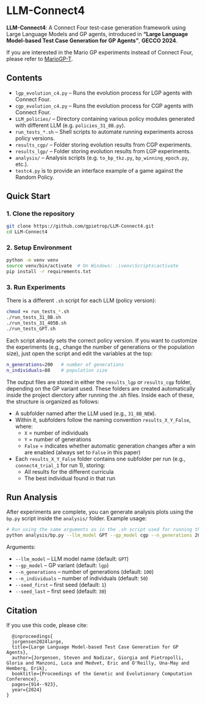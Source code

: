 # LLM-Connect4

**LLM-Connect4**: A Connect Four test-case generation framework using Large Language Models and GP agents, introduced in **“Large Language Model-based Test Case Generation for GP Agents”**, **GECCO 2024**.

If you are interested in the Mario GP experiments instead of Connect Four, please refer to [MarioGP-T](https://github.com/giorgia-nadizar/MarioGP-T).

## Contents

- `lgp_evolution_c4.py` – Runs the evolution process for LGP agents with Connect Four.
- `cgp_evolution_c4.py` – Runs the evolution process for CGP agents with Connect Four.
- `LLM_policies/` – Directory containing various policy modules generated with different LLM (e.g. `policies_31_8B.py`).
- `run_tests_*.sh` – Shell scripts to automate running experiments across policy versions.
- `results_cgp/` – Folder storing evolution results from CGP experiments.
- `results_lgp/` – Folder storing evolution results from LGP experiments.
- `analysis/` – Analysis scripts (e.g. `to_bp_tkz.py`, `bp_winning_epoch.py`, etc.).
- `testc4.py` is to provide an interface example of a game against the Random Policy.

##  Quick Start

### 1. **Clone the repository**
   ```bash
   git clone https://github.com/gpietrop/LLM-Connect4.git
   cd LLM-Connect4
   ```

### 2. **Setup Environment**

   ```bash
   python -m venv venv
   source venv/bin/activate  # On Windows: .\venv\Scripts\activate
   pip install -r requirements.txt
   ```

### 3. **Run Experiments**

   There is a different `.sh` script for each LLM (policy version):  

   ```bash
   chmod +x run_tests_*.sh
   ./run_tests_31_8B.sh
   ./run_tests_31_405B.sh
   ./run_tests_GPT.sh
   ```
   Each script already sets the correct policy version.
   If you want to customize the experiments (e.g., change the number of generations or the population size), just open the script and edit the variables at the top:
   ```bash
   n_generations=200   # number of generations
   n_individuals=80    # population size
   ```
   
The output files are stored in either the `results_lgp` or `results_cgp` folder, depending on the GP variant used. These folders are created automatically inside the project dierctory after running the .sh files. 
Inside each of these, the structure is organized as follows:
   - A subfolder named after the LLM used (e.g., `31_8B_NEW`).
   - Within it, subfolders follow the naming convention `results_X_Y_False`, where:
     - `X` = number of individuals
     - `Y` = number of generations
     - `False` = indicates whether automatic generation changes after a win are enabled (always set to `False` in this paper)
   - Each `results_X_Y_False` folder contains one subfolder per run (e.g., `connect4_trial_1` for run 1), storing:
     - All results for the different curricula
     - The best individual found in that run


## Run Analysis
   After experiments are complete, you can generate analysis plots using the `bp.py` script inside the `analysis/` folder. Example usage:
   ```bash
   # Run using the same arguments as in the .sh script used for running the experiments
   python analysis/bp.py --llm_model GPT --gp_model cgp --n_generations 200 --n_individuals 80

   ```
   Arguments:
   - `--llm_model` – LLM model name (default: `GPT`)
   - `--gp_model` – GP variant (default: `lgp`)
   - `--n_generations` – number of generations (default: `100`)
   - `--n_individuals` – number of individuals (default: `50`)
   - `--seed_first` – first seed (default: `1`)
   - `--seed_last` – first seed (default: `30`)


## Citation 
If you use this code, please cite: 
```
  @inproceedings{
  jorgensen2024large,
  title={Large Language Model-based Test Case Generation for GP Agents},
  author={Jorgensen, Steven and Nadizar, Giorgia and Pietropolli, Gloria and Manzoni, Luca and Medvet, Eric and O'Reilly, Una-May and Hemberg, Erik},
  booktitle={Proceedings of the Genetic and Evolutionary Computation Conference},
  pages={914--923},
  year={2024}
}
```
